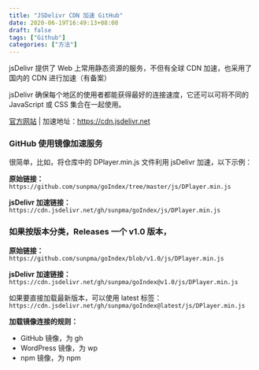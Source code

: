 ```yaml
---
title: "JSDelivr CDN 加速 GitHub"
date: 2020-06-19T16:49:13+08:00
draft: false
tags: ["Github"]
categories: ["方法"]
---
```


jsDelivr 提供了 Web 上常用静态资源的服务，不但有全球 CDN 加速，也采用了国内的 CDN 进行加速（有备案）

jsDelivr 确保每个地区的使用者都能获得最好的连接速度，它还可以可将不同的 JavaScript 或 CSS 集合在一起使用。

[官方网站](https://www.jsdelivr.com) | 加速地址：https://cdn.jsdelivr.net

### GitHub 使用镜像加速服务

很简单，比如，将仓库中的 DPlayer.min.js 文件利用 jsDelivr 加速，以下示例：

**原始链接：**
`https://github.com/sunpma/goIndex/tree/master/js/DPlayer.min.js`

**jsDelivr 加速链接：**
`https://cdn.jsdelivr.net/gh/sunpma/goIndex/js/DPlayer.min.js`

### 如果按版本分类，Releases 一个 v1.0 版本，

**原始链接：**
`https://github.com/sunpma/goIndex/blob/v1.0/js/DPlayer.min.js`

**jsDelivr 加速链接：**
`https://cdn.jsdelivr.net/gh/sunpma/goIndex@v1.0/js/DPlayer.min.js`

如果要直接加载最新版本，可以使用 latest 标签：
`https://cdn.jsdelivr.net/gh/sunpma/goIndex@latest/js/DPlayer.min.js`

**加载镜像连接的规则：**
- GitHub 镜像，为 gh
- WordPress 镜像，为 wp
- npm 镜像，为 npm